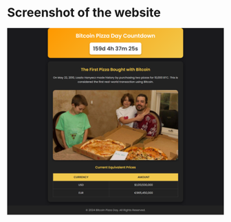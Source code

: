 <h1>Screenshot of the website</h1>
<img src="https://raw.githubusercontent.com/123isdar/Bitcoin-Pizza-Day/refs/heads/main/download.png">
